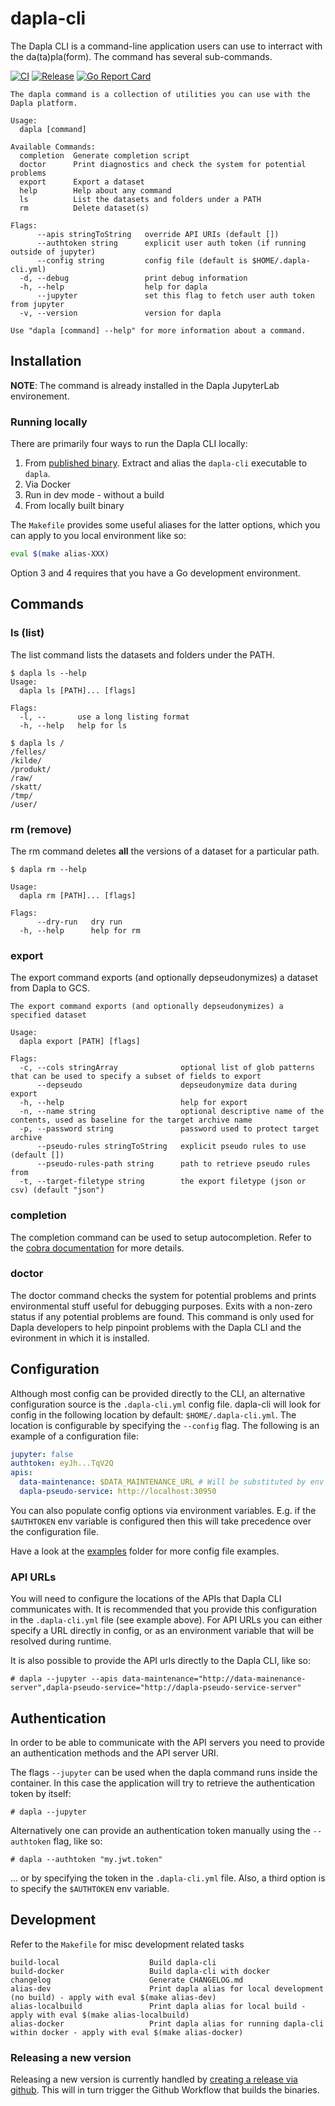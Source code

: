 # dapla-cli

The Dapla CLI is a command-line application users can use to interract with the da(ta)pla(form). The command 
has several sub-commands.

[![CI](https://github.com/statisticsnorway/dapla-cli/actions/workflows/main.yml/badge.svg)](https://github.com/statisticsnorway/dapla-cli/actions/workflows/main.yml)
[![Release](https://img.shields.io/github/release/statisticsnorway/dapla-cli.svg?style=flat-square)](https://github.com/statisticsnorway/dapla-cli/releases/latest)
[![Go Report Card](https://goreportcard.com/badge/github.com/statisticsnorway/dapla-cli?style=flat-square)](https://goreportcard.com/report/github.com/statisticsnorway/dapla-cli)

```
The dapla command is a collection of utilities you can use with the Dapla platform.

Usage:
  dapla [command]

Available Commands:
  completion  Generate completion script
  doctor      Print diagnostics and check the system for potential problems
  export      Export a dataset
  help        Help about any command
  ls          List the datasets and folders under a PATH
  rm          Delete dataset(s)

Flags:
      --apis stringToString   override API URIs (default [])
      --authtoken string      explicit user auth token (if running outside of jupyter)
      --config string         config file (default is $HOME/.dapla-cli.yml)
  -d, --debug                 print debug information
  -h, --help                  help for dapla
      --jupyter               set this flag to fetch user auth token from jupyter
  -v, --version               version for dapla

Use "dapla [command] --help" for more information about a command.
```


## Installation

**NOTE**: The command is already installed in the Dapla JupyterLab environement.

### Running locally

There are primarily four ways to run the Dapla CLI locally:

1. From [published binary](https://github.com/statisticsnorway/dapla-cli/releases). Extract and alias the `dapla-cli` executable to `dapla`.
2. Via Docker
3. Run in dev mode - without a build
4. From locally built binary

The `Makefile` provides some useful aliases for the latter options, which you can apply to you local environment like so:
```sh
eval $(make alias-XXX)
```

Option 3 and 4 requires that you have a Go development environment.


## Commands

### ls (list)

The list command lists the datasets and folders under the PATH.

```
$ dapla ls --help 
Usage:
  dapla ls [PATH]... [flags]

Flags:
  -l, --       use a long listing format
  -h, --help   help for ls

$ dapla ls /
/felles/
/kilde/
/produkt/
/raw/
/skatt/
/tmp/
/user/
```

### rm (remove)

The rm command deletes **all** the versions of a dataset for a particular path.

```
$ dapla rm --help

Usage:
  dapla rm [PATH]... [flags]

Flags:
      --dry-run   dry run
  -h, --help      help for rm
```

### export

The export command exports (and optionally depseudonymizes) a dataset from Dapla to GCS.

```
The export command exports (and optionally depseudonymizes) a specified dataset

Usage:
  dapla export [PATH] [flags]

Flags:
  -c, --cols stringArray              optional list of glob patterns that can be used to specify a subset of fields to export
      --depseudo                      depseudonymize data during export
  -h, --help                          help for export
  -n, --name string                   optional descriptive name of the contents, used as baseline for the target archive name
  -p, --password string               password used to protect target archive
      --pseudo-rules stringToString   explicit pseudo rules to use (default [])
      --pseudo-rules-path string      path to retrieve pseudo rules from
  -t, --target-filetype string        the export filetype (json or csv) (default "json")
```

### completion

The completion command can be used to setup autocompletion. Refer to the [cobra documentation](https://github.com/spf13/cobra/blob/master/shell_completions.md) for more details.

### doctor

The doctor command checks the system for potential problems and prints environmental stuff useful for debugging purposes.
Exits with a non-zero status if any potential problems are found. This command is only used for Dapla developers to help
pinpoint problems with the Dapla CLI and the evironment in which it is installed.


## Configuration

Although most config can be provided directly to the CLI, an alternative configuration source is the `.dapla-cli.yml`
config file. dapla-cli will look for config in the following location by default: `$HOME/.dapla-cli.yml`. The location
is configurable by specifying the `--config` flag. The following is an example of a configuration file:

```yml
jupyter: false
authtoken: eyJh...TqV2Q
apis:
  data-maintenance: $DATA_MAINTENANCE_URL # Will be substituted by env variable during runtime
  dapla-pseudo-service: http://localhost:30950
```

You can also populate config options via environment variables. E.g. if the `$AUTHTOKEN` env variable is configured then
this will take precedence over the configuration file.

Have a look at the [examples](/examples) folder for more config file examples.

### API URLs

You will need to configure the locations of the APIs that Dapla CLI communicates with. It is recommended
that you provide this configuration in the `.dapla-cli.yml` file (see example above). For API URLs you can either
specify a URL directly in config, or as an environment variable that will be resolved during runtime.

It is also possible to provide the API urls directly to the Dapla CLI, like so:

`# dapla --jupyter --apis data-maintenance="http://data-mainenance-server",dapla-pseudo-service="http://dapla-pseudo-service-server"`


## Authentication

In order to be able to communicate with the API servers you need to provide an authentication methods and the API server URI. 

The flags `--jupyter` can be used when the dapla command runs inside the container. In this case the application will try to retrieve the authentication token by itself: 

`# dapla --jupyter`

Alternatively one can provide an authentication token manually using the `--authtoken` flag, like so:

`# dapla --authtoken "my.jwt.token"`

... or by specifying the token in the `.dapla-cli.yml` file. Also, a third option is to specify the `$AUTHTOKEN` env variable.


## Development

Refer to the `Makefile` for misc development related tasks
```
build-local                    Build dapla-cli
build-docker                   Build dapla-cli with docker
changelog                      Generate CHANGELOG.md
alias-dev                      Print dapla alias for local development (no build) - apply with eval $(make alias-dev)
alias-localbuild               Print dapla alias for local build - apply with eval $(make alias-localbuild)
alias-docker                   Print dapla alias for running dapla-cli within docker - apply with eval $(make alias-docker)
```

### Releasing a new version

Releasing a new version is currently handled by [creating a release via github](https://github.com/statisticsnorway/dapla-cli/releases/new).
This will in turn trigger the Github Workflow that builds the binaries.